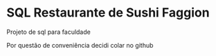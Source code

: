 # SQL Restaurante de Sushi Faggion
Projeto de sql para faculdade

Por questão de conveniência decidi colar no github
